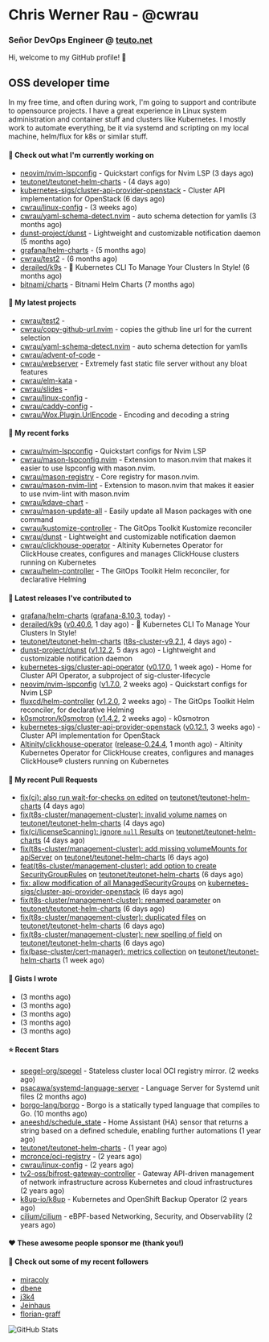 # Chris Werner Rau - @cwrau
### Señor DevOps Engineer @ [teuto.net](https://teuto.net)

Hi, welcome to my GitHub profile! 👋

## OSS developer time
In my free time, and often during work, I'm going to support and contribute to opensource projects. I have a great experience in Linux system administration and container stuff and clusters like Kubernetes. I mostly work to automate everything, be it via systemd and scripting on my local machine, helm/flux for k8s or similar stuff.

#### 👷 Check out what I'm currently working on

- [neovim/nvim-lspconfig](https://github.com/neovim/nvim-lspconfig) - Quickstart configs for Nvim LSP (3 days ago)
- [teutonet/teutonet-helm-charts](https://github.com/teutonet/teutonet-helm-charts) -  (4 days ago)
- [kubernetes-sigs/cluster-api-provider-openstack](https://github.com/kubernetes-sigs/cluster-api-provider-openstack) - Cluster API implementation for OpenStack (6 days ago)
- [cwrau/linux-config](https://github.com/cwrau/linux-config) -  (3 weeks ago)
- [cwrau/yaml-schema-detect.nvim](https://github.com/cwrau/yaml-schema-detect.nvim) - auto schema detection for yamlls (3 months ago)
- [dunst-project/dunst](https://github.com/dunst-project/dunst) - Lightweight and customizable notification daemon (5 months ago)
- [grafana/helm-charts](https://github.com/grafana/helm-charts) -  (5 months ago)
- [cwrau/test2](https://github.com/cwrau/test2) -  (6 months ago)
- [derailed/k9s](https://github.com/derailed/k9s) - 🐶 Kubernetes CLI To Manage Your Clusters In Style! (6 months ago)
- [bitnami/charts](https://github.com/bitnami/charts) - Bitnami Helm Charts (7 months ago)

#### 🌱 My latest projects

- [cwrau/test2](https://github.com/cwrau/test2) - 
- [cwrau/copy-github-url.nvim](https://github.com/cwrau/copy-github-url.nvim) - copies the github line url for the current selection
- [cwrau/yaml-schema-detect.nvim](https://github.com/cwrau/yaml-schema-detect.nvim) - auto schema detection for yamlls
- [cwrau/advent-of-code](https://github.com/cwrau/advent-of-code) - 
- [cwrau/webserver](https://github.com/cwrau/webserver) - Extremely fast static file server without any bloat features
- [cwrau/elm-kata](https://github.com/cwrau/elm-kata) - 
- [cwrau/slides](https://github.com/cwrau/slides) - 
- [cwrau/linux-config](https://github.com/cwrau/linux-config) - 
- [cwrau/caddy-config](https://github.com/cwrau/caddy-config) - 
- [cwrau/Wox.Plugin.UrlEncode](https://github.com/cwrau/Wox.Plugin.UrlEncode) - Encoding and decoding a string

#### 🍴 My recent forks

- [cwrau/nvim-lspconfig](https://github.com/cwrau/nvim-lspconfig) - Quickstart configs for Nvim LSP
- [cwrau/mason-lspconfig.nvim](https://github.com/cwrau/mason-lspconfig.nvim) - Extension to mason.nvim that makes it easier to use lspconfig with mason.nvim.
- [cwrau/mason-registry](https://github.com/cwrau/mason-registry) - Core registry for mason.nvim.
- [cwrau/mason-nvim-lint](https://github.com/cwrau/mason-nvim-lint) - Extension to mason.nvim that makes it easier to use nvim-lint with mason.nvim
- [cwrau/kdave-chart](https://github.com/cwrau/kdave-chart) - 
- [cwrau/mason-update-all](https://github.com/cwrau/mason-update-all) - Easily update all Mason packages with one command
- [cwrau/kustomize-controller](https://github.com/cwrau/kustomize-controller) - The GitOps Toolkit Kustomize reconciler
- [cwrau/dunst](https://github.com/cwrau/dunst) - Lightweight and customizable notification daemon
- [cwrau/clickhouse-operator](https://github.com/cwrau/clickhouse-operator) - Altinity Kubernetes Operator for ClickHouse creates, configures and manages ClickHouse clusters running on Kubernetes
- [cwrau/helm-controller](https://github.com/cwrau/helm-controller) - The GitOps Toolkit Helm reconciler, for declarative Helming

#### 🔭 Latest releases I've contributed to

- [grafana/helm-charts](https://github.com/grafana/helm-charts) ([grafana-8.10.3](https://github.com/grafana/helm-charts/releases/tag/grafana-8.10.3), today) - 
- [derailed/k9s](https://github.com/derailed/k9s) ([v0.40.6](https://github.com/derailed/k9s/releases/tag/v0.40.6), 1 day ago) - 🐶 Kubernetes CLI To Manage Your Clusters In Style!
- [teutonet/teutonet-helm-charts](https://github.com/teutonet/teutonet-helm-charts) ([t8s-cluster-v9.2.1](https://github.com/teutonet/teutonet-helm-charts/releases/tag/t8s-cluster-v9.2.1), 4 days ago) - 
- [dunst-project/dunst](https://github.com/dunst-project/dunst) ([v1.12.2](https://github.com/dunst-project/dunst/releases/tag/v1.12.2), 5 days ago) - Lightweight and customizable notification daemon
- [kubernetes-sigs/cluster-api-operator](https://github.com/kubernetes-sigs/cluster-api-operator) ([v0.17.0](https://github.com/kubernetes-sigs/cluster-api-operator/releases/tag/v0.17.0), 1 week ago) - Home for Cluster API Operator, a subproject of sig-cluster-lifecycle
- [neovim/nvim-lspconfig](https://github.com/neovim/nvim-lspconfig) ([v1.7.0](https://github.com/neovim/nvim-lspconfig/releases/tag/v1.7.0), 2 weeks ago) - Quickstart configs for Nvim LSP
- [fluxcd/helm-controller](https://github.com/fluxcd/helm-controller) ([v1.2.0](https://github.com/fluxcd/helm-controller/releases/tag/v1.2.0), 2 weeks ago) - The GitOps Toolkit Helm reconciler, for declarative Helming
- [k0smotron/k0smotron](https://github.com/k0smotron/k0smotron) ([v1.4.2](https://github.com/k0smotron/k0smotron/releases/tag/v1.4.2), 2 weeks ago) - k0smotron
- [kubernetes-sigs/cluster-api-provider-openstack](https://github.com/kubernetes-sigs/cluster-api-provider-openstack) ([v0.12.1](https://github.com/kubernetes-sigs/cluster-api-provider-openstack/releases/tag/v0.12.1), 3 weeks ago) - Cluster API implementation for OpenStack
- [Altinity/clickhouse-operator](https://github.com/Altinity/clickhouse-operator) ([release-0.24.4](https://github.com/Altinity/clickhouse-operator/releases/tag/release-0.24.4), 1 month ago) - Altinity Kubernetes Operator for ClickHouse creates, configures and manages ClickHouse® clusters running on Kubernetes

#### 🔨 My recent Pull Requests

- [fix(ci): also run wait-for-checks on edited](https://github.com/teutonet/teutonet-helm-charts/pull/1411) on [teutonet/teutonet-helm-charts](https://github.com/teutonet/teutonet-helm-charts) (4 days ago)
- [fix(t8s-cluster/management-cluster): invalid volume names](https://github.com/teutonet/teutonet-helm-charts/pull/1410) on [teutonet/teutonet-helm-charts](https://github.com/teutonet/teutonet-helm-charts) (4 days ago)
- [fix(ci/licenseScanning): ignore `null` Results](https://github.com/teutonet/teutonet-helm-charts/pull/1408) on [teutonet/teutonet-helm-charts](https://github.com/teutonet/teutonet-helm-charts) (4 days ago)
- [fix(t8s-cluster/management-cluster): add missing volumeMounts for apiServer](https://github.com/teutonet/teutonet-helm-charts/pull/1405) on [teutonet/teutonet-helm-charts](https://github.com/teutonet/teutonet-helm-charts) (6 days ago)
- [feat(t8s-cluster/management-cluster): add option to create SecurityGroupRules](https://github.com/teutonet/teutonet-helm-charts/pull/1404) on [teutonet/teutonet-helm-charts](https://github.com/teutonet/teutonet-helm-charts) (6 days ago)
- [fix: allow modification of all ManagedSecurityGroups](https://github.com/kubernetes-sigs/cluster-api-provider-openstack/pull/2446) on [kubernetes-sigs/cluster-api-provider-openstack](https://github.com/kubernetes-sigs/cluster-api-provider-openstack) (6 days ago)
- [fix(t8s-cluster/management-cluster): renamed parameter](https://github.com/teutonet/teutonet-helm-charts/pull/1402) on [teutonet/teutonet-helm-charts](https://github.com/teutonet/teutonet-helm-charts) (6 days ago)
- [fix(t8s-cluster/management-cluster): duplicated files](https://github.com/teutonet/teutonet-helm-charts/pull/1401) on [teutonet/teutonet-helm-charts](https://github.com/teutonet/teutonet-helm-charts) (6 days ago)
- [fix(t8s-cluster/management-cluster): new spelling of field](https://github.com/teutonet/teutonet-helm-charts/pull/1399) on [teutonet/teutonet-helm-charts](https://github.com/teutonet/teutonet-helm-charts) (6 days ago)
- [fix(base-cluster/cert-manager): metrics collection](https://github.com/teutonet/teutonet-helm-charts/pull/1397) on [teutonet/teutonet-helm-charts](https://github.com/teutonet/teutonet-helm-charts) (1 week ago)

#### 📓 Gists I wrote

- [](https://gist.github.com/0e28b4d4710c73a34739685c9f199e44) (3 months ago)
- [](https://gist.github.com/8dc78966e72708091192cf38f7eb2780) (3 months ago)
- [](https://gist.github.com/a22d8507981571d7e9aac8bb05edc108) (3 months ago)
- [](https://gist.github.com/367ecd6cab9726a70ea274a673a58701) (3 months ago)
- [](https://gist.github.com/110631239f138fca4ecfa4b9ab9db085) (3 months ago)

#### ⭐ Recent Stars

- [spegel-org/spegel](https://github.com/spegel-org/spegel) - Stateless cluster local OCI registry mirror. (2 weeks ago)
- [psacawa/systemd-language-server](https://github.com/psacawa/systemd-language-server) - Language Server for Systemd unit files (2 months ago)
- [borgo-lang/borgo](https://github.com/borgo-lang/borgo) - Borgo is a statically typed language that compiles to Go. (10 months ago)
- [aneeshd/schedule_state](https://github.com/aneeshd/schedule_state) - Home Assistant (HA) sensor that returns a string based on a defined schedule, enabling further automations (1 year ago)
- [teutonet/teutonet-helm-charts](https://github.com/teutonet/teutonet-helm-charts) -  (1 year ago)
- [mcronce/oci-registry](https://github.com/mcronce/oci-registry) -  (2 years ago)
- [cwrau/linux-config](https://github.com/cwrau/linux-config) -  (2 years ago)
- [tv2-oss/bifrost-gateway-controller](https://github.com/tv2-oss/bifrost-gateway-controller) - Gateway API-driven management of network infrastructure across Kubernetes and cloud infrastructures (2 years ago)
- [k8up-io/k8up](https://github.com/k8up-io/k8up) - Kubernetes and OpenShift Backup Operator (2 years ago)
- [cilium/cilium](https://github.com/cilium/cilium) - eBPF-based Networking, Security, and Observability (2 years ago)

#### ❤️ These awesome people sponsor me (thank you!)


#### 👯 Check out some of my recent followers

- [miracoly](https://github.com/miracoly)
- [dbene](https://github.com/dbene)
- [j3k4](https://github.com/j3k4)
- [Jeinhaus](https://github.com/Jeinhaus)
- [florian-graff](https://github.com/florian-graff)

![GitHub Stats](https://github-readme-stats.vercel.app/api?username=cwrau&count_private=false&theme=tokyonight&show_icons=true)
